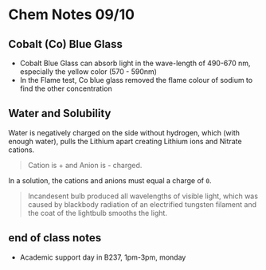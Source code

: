 # Chem Notes 09/10

## Cobalt (Co) Blue Glass

- Cobalt Blue Glass can absorb light in the wave-length of 490-670 nm, especially the yellow color (570 - 590nm)
- In the Flame test, Co blue glass removed the flame colour of sodium to find the other concentration

## Water and Solubility

Water is negatively charged on the side without hydrogen, which (with enough water), pulls the Lithium apart creating Lithium ions and Nitrate cations.

> Cation is + and Anion is - charged.

In a solution, the cations and anions must equal a charge of `0`.

> Incandesent bulb produced all wavelengths of visible light, which was caused by blackbody radiation of an electrified tungsten filament and the coat of the lightbulb smooths the light.

## end of class notes

- Academic support day in B237, 1pm-3pm, monday
